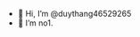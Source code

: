 - 👋 Hi, I’m @duythang46529265
- 👀 I’m no1.

<!---
duythang46529265/duythang46529265 is a ✨ special ✨ repository because its `README.md` (this file) appears on your GitHub profile.
You can click the Preview link to take a look at your changes.
--->
